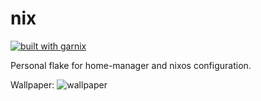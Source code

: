# nix

[![built with garnix](https://img.shields.io/endpoint.svg?url=https%3A%2F%2Fgarnix.io%2Fapi%2Fbadges%2Fcalops%2Fnix%3Fbranch%3Dmain)](https://garnix.io)

Personal flake for home-manager and nixos configuration.

Wallpaper: ![wallpaper](https://github.com/user-attachments/assets/7d8d2e7d-9bd0-4422-af66-5148457136d1)

